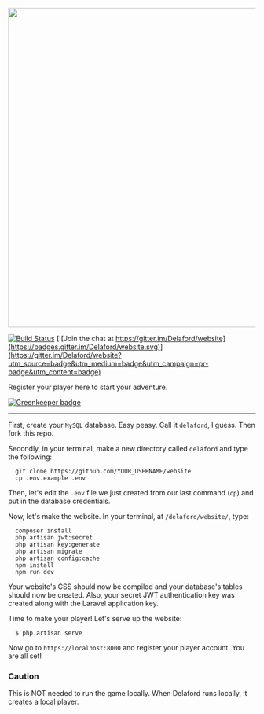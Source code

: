 <p align="center">
  <img src="https://cdn.rawgit.com/Delaford/website/6aabe0f6/public/assets/header.png" width="650">
</p>

[![Build Status](https://travis-ci.org/Delaford/website.svg?branch=master)](https://travis-ci.org/Delaford/website) [![Join the chat at https://gitter.im/Delaford/website](https://badges.gitter.im/Delaford/website.svg)](https://gitter.im/Delaford/website?utm_source=badge&utm_medium=badge&utm_campaign=pr-badge&utm_content=badge)

Register your player here to start your adventure.


[![Greenkeeper badge](https://badges.greenkeeper.io/Delaford/website.svg)](https://greenkeeper.io/)

---

First, create your `MySQL` database. Easy peasy. Call it `delaford`, I guess. Then fork this repo.

Secondly, in your terminal, make a new directory called `delaford` and type the following:

      git clone https://github.com/YOUR_USERNAME/website
      cp .env.example .env

Then, let's edit the `.env` file we just created from our last command (`cp`) and put in the database credentials.

Now, let's make the website. In your terminal, at `/delaford/website/`, type:

      composer install
      php artisan jwt:secret
      php artisan key:generate
      php artisan migrate
      php artisan config:cache
      npm install
      npm run dev

Your website's CSS should now be compiled and your database's tables should now be created. Also, your secret JWT authentication key was created along with the Laravel application key.

Time to make your player! Let's serve up the website:

      $ php artisan serve

Now go to `https://localhost:8000` and register your player account. You are all set!

### Caution

This is NOT needed to run the game locally. When Delaford runs locally, it creates a local player.